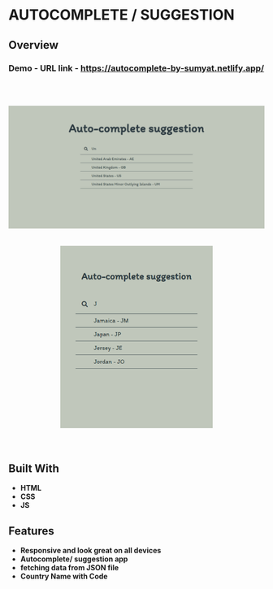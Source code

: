 # AUTOCOMPLETE / SUGGESTION

## Overview

  <h3>   Demo - URL link -
    <a href="https://autocomplete-by-sumyat.netlify.app/">
     https://autocomplete-by-sumyat.netlify.app/
    </a>
  </h3>

<br/>
<br/>

![](Demo/large-screen.png)
<br/>
<br/>

<div align="center">
<img src="Demo/small-screen.png" width="300">
</div>

<br/>
<br/>

## Built With

- **HTML**
- **CSS**
- **JS**

## Features

- **Responsive and look great on all devices**
- **Autocomplete/ suggestion app**
- **fetching data from JSON file**
- **Country Name with Code**
